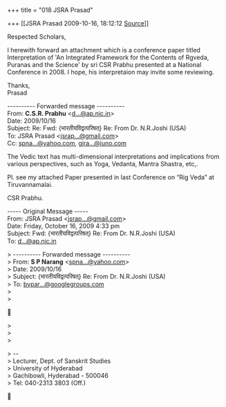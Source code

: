 +++
title = "018 JSRA Prasad"

+++
[[JSRA Prasad	2009-10-16, 18:12:12 [Source](https://groups.google.com/g/bvparishat/c/7ZX0j7IL3gM)]]



Respected Scholars,  
  
I herewith forward an attachment which is a conference paper titled Interpretation of 'An Integrated Framework for the Contents of Rgveda, Puranas and the Science' by sri CSR Prabhu presented at a National Conference in 2008. I hope, his interpretaion may invite some reviewing.  
  
Thanks,  
Prasad  
  

---------- Forwarded message ----------  
From: **C.S.R. Prabhu** \<[d...@ap.nic.in]()\>  
Date: 2009/10/16  
Subject: Re: Fwd: {भारतीयविद्वत्परिषत्} Re: From Dr. N.R.Joshi (USA)  
To: JSRA Prasad \<[jsrap...@gmail.com]()\>  
Cc: [spna...@yahoo.com](), [gira...@juno.com]()  
  
  

The Vedic text has multi-dimensional interpretations and implications from various perspectives, such as Yoga, Vedanta, Mantra Shastra, etc,.



Pl. see my attached Paper presented in last Conference on “Rig Veda” at Tiruvannamalai.



CSR Prabhu.

  
  
----- Original Message -----  
From: JSRA Prasad \<[jsrap...@gmail.com]()\>  
Date: Friday, October 16, 2009 4:33 pm  
Subject: Fwd: {भारतीयविद्वत्परिषत्} Re: From Dr. N.R.Joshi (USA)  
To: [d...@ap.nic.in]()  
  
  

\> ---------- Forwarded message ----------  
\> From: **S P Narang** \<spna...@yahoo.com\>  
\> Date: 2009/10/16  
\> Subject: {भारतीयविद्वत्परिषत्} Re: From Dr. N.R.Joshi (USA)  
\> To: bvpar...@googlegroups.com  
\>  
\>  



\>  
\>  
\>  

\> --  
\> Lecturer, Dept. of Sanskrit Studies  
\> University of Hyderabad  
\> Gachibowli, Hyderabad - 500046  
\> Tel: 040-2313 3803 (Off.)  



